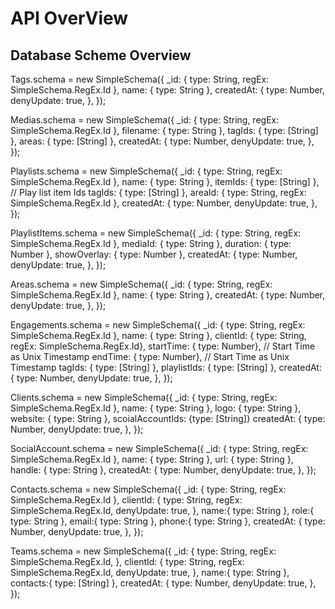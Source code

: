 # API OverView


## Database Scheme Overview



Tags.schema = new SimpleSchema({
  _id: { type: String, regEx: SimpleSchema.RegEx.Id },
  name: { type: String },
  createdAt: { type: Number, denyUpdate: true,  },
});


Medias.schema = new SimpleSchema({
  _id: { type: String, regEx: SimpleSchema.RegEx.Id },
  filename: { type: String },
  tagIds: { type: [String] },
  areas: { type: [String] },
  createdAt: { type: Number, denyUpdate: true,  },
});

Playlists.schema = new SimpleSchema({
  _id: { type: String, regEx: SimpleSchema.RegEx.Id },
  name: { type: String },
  itemIds: { type: [String] }, // Play list item Ids
  tagIds: { type: [String] },
  areaId: { type: String, regEx: SimpleSchema.RegEx.Id },
  createdAt: { type: Number, denyUpdate: true,  },
});


PlaylistItems.schema = new SimpleSchema({
  _id: { type: String, regEx: SimpleSchema.RegEx.Id },
  mediaId: { type: String },
  duration: { type: Number },
  showOverlay: { type: Number },
  createdAt: { type: Number, denyUpdate: true,  },
});


Areas.schema = new SimpleSchema({
  _id: { type: String, regEx: SimpleSchema.RegEx.Id },
  name: { type: String },
  createdAt: { type: Number, denyUpdate: true,  },
});

Engagements.schema = new SimpleSchema({
  _id: { type: String, regEx: SimpleSchema.RegEx.Id },
  name: { type: String },
  clientId: { type: String, regEx: SimpleSchema.RegEx.Id},
  startTime: { type: Number}, // Start Time as Unix Timestamp
  endTime: { type: Number}, // Start Time as Unix Timestamp
  tagIds: { type: [String] },
  playlistIds: { type: [String] },
  createdAt: { type: Number, denyUpdate: true,  },
});


Clients.schema = new SimpleSchema({
  _id: { type: String, regEx: SimpleSchema.RegEx.Id },
  name: { type: String },
  logo: { type: String },
  website: { type: String },
  scoialAccountIds: {type: [String]}
  createdAt: { type: Number, denyUpdate: true,  },
});

SocialAccount.schema = new SimpleSchema({
  _id: { type: String, regEx: SimpleSchema.RegEx.Id },
  name: { type: String },
  url: { type: String },
  handle: { type: String },
  createdAt: { type: Number, denyUpdate: true,  },
});



Contacts.schema = new SimpleSchema({
  _id: {    type: String,    regEx: SimpleSchema.RegEx.Id },
  clientId: {   type: String,    regEx: SimpleSchema.RegEx.Id,    denyUpdate: true, },
  name:{    type: String  },
  role:{    type: String  },
  email:{    type: String  },
  phone:{    type: String  },
  createdAt: {    type: Number,    denyUpdate: true,  },
});


Teams.schema = new SimpleSchema({
  _id: {    type: String,    regEx: SimpleSchema.RegEx.Id,  },
  clientId: {    type: String,    regEx: SimpleSchema.RegEx.Id,    denyUpdate: true,  },
  name:{    type: String  },
  contacts:{    type: [String]  },
  createdAt: {    type: Number,    denyUpdate: true,  },
});


